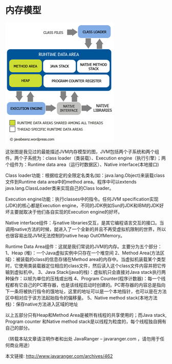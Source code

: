 # 内存模型
![PNG](source/jvm.png)

这张图是我见过的最能描述JVM内存模型的图，JVM包括两个子系统和两个组件。两个子系统为：class loader（类装载）、Execution engine（执行引擎）；两个组件为：Runtime data area（运行时数据区）、Native interface(本地接口)

Class loader功能：根据给定的全限定名类名(如：java.lang.Object)来装载class文件到Runtime data area中的method area。程序中可以extends java.lang.ClassLoader类来实现自己的Class loader。

Execution engine功能：执行classes中的指令。任何JVM specification实现(JDK)的核心都是Execution engine，不同的JDK例如Sun的JDK和IBM的JDK好坏主要就取决于他们各自实现的Execution engine的好坏。

Native interface组件：与native libraries交互，是其它编程语言交互的接口。当调用native方法的时候，就进入了一个全新的并且不再受虚拟机限制的世界，所以也很容易出现JVM无法控制的native heap OutOfMemory。

Runtime Data Area组件：这就是我们常说的JVM的内存。主要分为五个部分：
1、Heap (堆)：一个Java虚拟实例中只存在一个堆空间
2、Method Area(方法区域)：被装载的class的信息存储在Method area的内存中。当虚拟机装载某个类型时，它使用类装载器定位相应的class文件，然后读入这个class文件内容并把它传输到虚拟机中。
3、Java Stack(java的栈)：虚拟机只会直接对Java stack执行两种操作：以帧为单位的压栈或出栈
4、Program Counter(程序计数器)：每一个线程都有它自己的PC寄存器，也是该线程启动时创建的。PC寄存器的内容总是指向下一条将被执行指令的饿地址，这里的地址可以是一个本地指针，也可以是在方法区中相对应于该方法起始指令的偏移量。
5、Native method stack(本地方法栈)：保存native方法进入区域的地址

以上五部分只有Heap和Method Area是被所有线程的共享使用的；而Java stack, Program counter 和Native method stack是以线程为粒度的，每个线程独自拥有自己的部分。

（转载本站文章请注明作者和出处 JavaRanger – javaranger.com ，请勿用于任何商业用途）

本文链接: http://www.javaranger.com/archives/462 